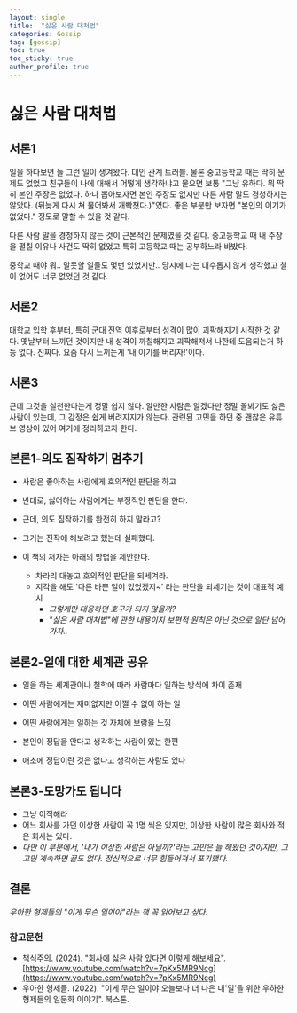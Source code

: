 ```yaml
---
layout: single
title:  "싫은 사람 대처법"
categories: Gossip
tag: [gossip]
toc: true
toc_sticky: true
author_profile: true
---
```


# 싫은 사람 대처법

## 서론1
<p>일을 하다보면 늘 그런 일이 생겨왔다. 대인 관계 트러블. 물론 중고등학교 때는 딱히 문제도 없었고 친구들이 나에 대해서 어떻게 생각하냐고 물으면 보통 "그냥 유하다. 뭐 딱히 본인 주장은 없었다. 하나 뽑아보자면 본인 주장도 없지만 다른 사람 말도 경청하지는 않았다. (뒤늦게 다시 쳐 물어봐서 개빡쳤다.)"였다. 좋은 부분만 보자면 "본인의 이기가 없었다." 정도로 말할 수 있을 것 같다.</p>
<p>다른 사람 말을 경청하지 않는 것이 근본적인 문제였을 것 같다. 중고등학교 때 내 주장을 펼칠 이유나 사건도 딱히 없었고 특히 고등학교 때는 공부하느라 바밨다.</p>
<p>중학교 때야 뭐.. 말못할 일들도 몇번 있었지만.. 당시에 나는 대수롭지 않게 생각했고 철이 없어도 너무 없었던 것 같다.</p>

## 서론2
<p>대학교 입학 후부터, 특히 군대 전역 이후로부터 성격이 많이 괴팍해지기 시작한 것 같다. 옛날부터 느끼던 것이지만 내 성격이 까칠해지고 괴팍해져서 나한테 도움되는거 하등 없다. 진짜다. 요즘 다시 느끼는게 '내 이기를 버리자!'이다.</p>

## 서론3
<p>근데 그것을 실천한다는게 정말 쉽지 않다. 알만한 사람은 알겠다만 정말 꼴뵈기도 싫은 사람이 있는데, 그 감정은 쉽게 버려지지가 않는다. 관련된 고민을 하던 중 괜찮은 유튜브 영상이 있어 여기에 정리하고자 한다.</p>

## 본론1-의도 짐작하기 멈추기
- 사람은 좋아하는 사람에게 호의적인 판단을 하고
- 반대로, 싫어하는 사람에게는 부정적인 판단을 한다.

- 근데, 의도 짐작하기를 완전히 하지 말라고?
- 그거는 진작에 해보려고 했는데 실패했다.
- 이 책의 저자는 아래의 방법을 제안한다.
    - 차라리 대놓고 호의적인 판단을 되세겨라.
    - 지각을 해도 '다른 바쁜 일이 있었겠지~' 라는 판단을 되세기는 것이 대표적 예시
        - *그렇게만 대응하면 호구가 되지 않을까?*
        - *"싫은 사람 대처법"에 관한 내용이지 보편적 원칙은 아닌 것으로 일단 넘어가자..*

## 본론2-일에 대한 세계관 공유
- 일을 하는 세계관이나 철학에 따라 사람마다 일하는 방식에 차이 존재

- 어떤 사람에게는 재미없지만 어쩔 수 없이 하는 일
- 어떤 사람에게는 일하는 것 자체에 보람을 느낌

- 본인이 정답을 안다고 생각하는 사람이 있는 한편
- 애초에 정답이란 것은 없다고 생각하는 사람도 있다

## 본론3-도망가도 됩니다
- 그냥 이직해라
- 어느 회사를 가던 이상한 사람이 꼭 1명 씩은 있지만, 이상한 사람이 많은 회사와 적은 회사는 있다.
- *다만 이 부분에서, '내가 이상한 사람은 아닐까?'라는 고민은 늘 해왔던 것이지만, 그 고민 계속하면 끝도 없다. 정신적으로 너무 힘들어져서 포기했다.*

## 결론
*우아한 형제들의 "이게 무슨 일이야"라는 책 꼭 읽어보고 싶다.*

### 참고문헌
- 책식주의. (2024). "회사에 싫은 사람 있다면 이렇게 해보세요". [https://www.youtube.com/watch?v=7pKx5MR9Ncg](https://www.youtube.com/watch?v=7pKx5MR9Ncg)
- 우아한 형제들. (2022). "이게 무슨 일이야 오늘보다 더 나은 내'일'을 위한 우하한 형제들의 일문화 이야기". 북스톤.